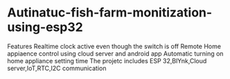 # Autinatuc-fish-farm-monitization-using-esp32
Features 
Realtime  clock  active even though the switch is off
Remote Home appiaence control using cloud server and android app
Automatic turning on home appliance setting time
The projetc includes ESP 32,BlYnk,Cloud server,IoT,RTC,I2C communication
